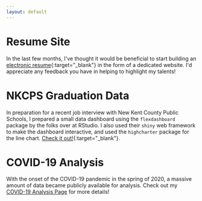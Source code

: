 ```yaml
---
layout: default
---
```


# Resume Site
In the last few months, I've thought it would be beneficial to start building an [electronic resume](https://joseph-ellis.com){:target="_blank"} in the form of a dedicated website. I'd appreciate any feedback you have in helping to highlight my talents!

# NKCPS Graduation Data
In preparation for a recent job interview with New Kent County Public Schools, I prepared a small data dashboard using the `flexdashboard` package by the folks over at RStudio. I also used their `shiny` web framework to make the dashboard interactive, and used the `highcharter` package for the line chart. [Check it out!](https://ellisanalytics.com/shiny/NewKentGraduation/){:target="_blank"}.

# COVID-19 Analysis
With the onset of the COVID-19 pandemic in the spring of 2020, a massive amount of data became publicly available for analysis. Check out my [COVID-19 Analysis Page](/covid/index.md) for more details! 
